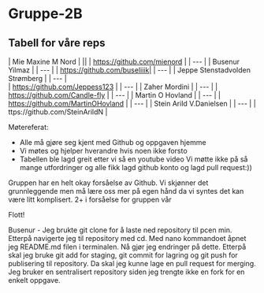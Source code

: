 # Gruppe-2B
## Tabell for våre reps
| Mie Maxine M Nord | 
|| 
| https://github.com/mienord  |
|  --- | 
| Busenur Yilmaz |
| --- | 
| https://github.com/buseliiik|
|  --- | 
| Jeppe Stenstadvolden Strømberg |
|  --- |  
| https://github.com/Jeppess123 |
| --- | 
| Zaher Mordini |
| --- | 
| https://github.com/Candle-fly |
| --- | 
| Martin O Hovland |
| --- | 
| https://github.com/MartinOHovland |
| --- | 
| Stein Arild V.Danielsen  | 
| --- | 
| ttps://github.com/SteinArildN | 

Møtereferat:
- Alle må gjøre seg kjent med Github og oppgaven hjemme
- Vi møtes og hjelper hverandre hvis noen ikke forsto
- Tabellen ble lagd greit etter vi så en youtube video
Vi møtte ikke på så mange utfordringer og alle fikk lagd github konto og lagd pull request:))

Gruppen har en helt okay forsåelse av Github. Vi skjønner det grunnleggende men må lære oss mer på egen hånd da vi syntes det kan være litt komplisert. 
2+ i forsåelse for gruppen vår

Flott!


Busenur - Jeg brukte git clone for å laste ned repository til pcen 
min. Etterpå navigerte jeg til repository med cd. Med nano 
kommandoet åpnet jeg README.md filen i terminalen. Nå gjør jeg 
endringer på dette. Etterpå skal jeg bruke git add for staging, git 
commit for lagring og git push for publisering til repository. Da 
skal jeg kunne lage en pull request for merging. Jeg bruker en 
sentralisert repository siden jeg trengte ikke en fork for en enkelt 
oppgave.
